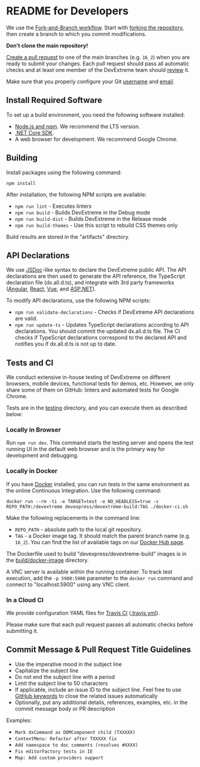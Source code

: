 # README for Developers

We use the [Fork-and-Branch workflow](http://blog.scottlowe.org/2015/01/27/using-fork-branch-git-workflow/). Start with [forking the repository](https://help.github.com/articles/fork-a-repo/), then create a branch to which you commit modifications.

**Don't clone the main repository!**

[Create a pull request](https://help.github.com/articles/creating-a-pull-request-from-a-fork/) to one of the main branches (e.g. `16_2`) when you are ready to submit your changes. Each pull request should pass all automatic checks and at least one member of the DevExtreme team should [review](https://help.github.com/articles/about-pull-request-reviews/) it.

Make sure that you properly configure your Git [username](https://help.github.com/articles/setting-your-username-in-git) and [email](https://help.github.com/articles/setting-your-email-in-git).

## Install Required Software

To set up a build environment, you need the following software installed:

- [Node.js and npm](https://nodejs.org/en/download/). We recommend the LTS version.
- [.NET Core SDK](https://www.microsoft.com/net/download/core).
- A web browser for development. We recommend Google Chrome.

## Building

Install packages using the following command:

    npm install

After installation, the following NPM scripts are available:

- `npm run lint` - Executes linters
- `npm run build` - Builds DevExtreme in the Debug mode
- `npm run build-dist` - Builds DevExtreme in the Release mode
- `npm run build-themes` - Use this script to rebuild CSS themes only

Build results are stored in the "artifacts" directory.

## API Declarations

We use [JSDoc](https://en.wikipedia.org/wiki/JSDoc)-like syntax to declare the DevExtreme public API. The API declarations are then used to generate the API reference, the TypeScript declaration file (dx.all.d.ts), and integrate with 3rd party frameworks ([Angular](https://github.com/devexpress/devextreme-angular), [React](https://github.com/devexpress/devextreme-react), [Vue](https://github.com/devexpress/devextreme-vue), and [ASP.NET](https://js.devexpress.com/Overview/Mvc/)).

To modify API declarations, use the following NPM scripts:

- `npm run validate-declarations` - Checks if DevExtreme API declarations are valid.
- `npm run update-ts` - Updates TypeScript declarations according to API declarations. You should commit the updated dx.all.d.ts file. The CI checks if TypeScript declarations correspond to the declared API and notifies you if dx.all.d.ts is not up to date.

## Tests and CI

We conduct extensive in-house testing of DevExtreme on different browsers, mobile devices, functional tests for demos, etc. However, we only share some of them on GitHub: linters and automated tests for Google Chrome.

Tests are in the [testing](testing) directory, and you can execute them as described below:

### Locally in Browser

Run `npm run dev`. This command starts the testing server and opens the test running UI in the default web browser and is the primary way for development and debugging.

### Locally in Docker

If you have [Docker](https://docs.docker.com/engine/installation/) installed, you can run tests in the same environment as the online Continuous Integration. Use the following command:

```
docker run --rm -ti -e TARGET=test -e NO_HEADLESS=true -v REPO_PATH:/devextreme devexpress/devextreme-build:TAG ./docker-ci.sh
```

Make the following replacements in the command line:

- `REPO_PATH` - absolute path to the local git repository.
- `TAG` - a Docker image tag. It should match the parent branch name (e.g. `16_2`). You can find the list of available tags on our [Docker Hub page](https://hub.docker.com/r/devexpress/devextreme-build/tags/).

The Dockerfile used to build "devexpress/devextreme-build" images is in the [build/docker-image](build/docker-image/Dockerfile) directory.

A VNC server is available within the running container. To track test execution, add the `-p 5900:5900` parameter to the `docker run` command and connect to "localhost:5900" using any VNC client.

### In a Cloud CI

We provide configuration YAML files for [Travis CI](https://travis-ci.org/) ([.travis.yml](.travis.yml)).

Please make sure that each pull request passes all automatic checks before submitting it.

## Commit Message & Pull Request Title Guidelines

- Use the imperative mood in the subject line
- Capitalize the subject line
- Do not end the subject line with a period
- Limit the subject line to 50 characters
- If applicable, include an issue ID to the subject line. Feel free to use [GitHub keywords](https://help.github.com/articles/closing-issues-using-keywords/) to close the related issues automatically
- Optionally, put any additional details, references, examples, etc. in the commit message body or PR description

Examples:

- `Mark dxCommand as DOMComponent child (TXXXXX)`
- `ContextMenu: Refactor after TXXXXX fix`
- `Add namespace to doc comments (resolves #XXXX)`
- `Fix editorFactory tests in IE`
- `Map: Add custom providers support`
